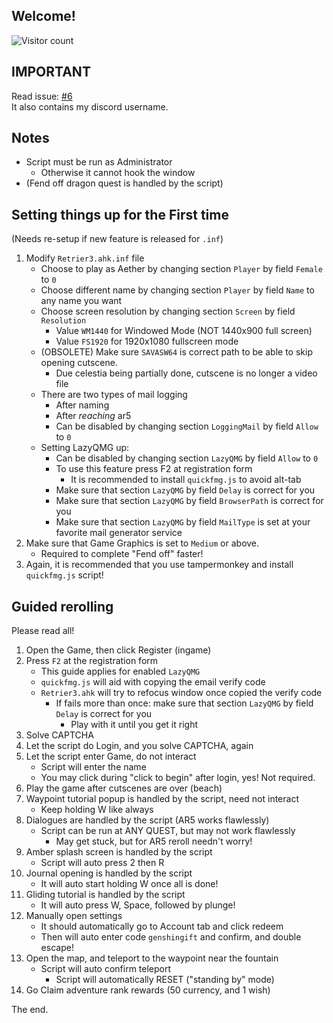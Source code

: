 
## Welcome!
![Visitor count](https://shields-io-visitor-counter.herokuapp.com/badge?page=slowsient.genshin.guide)

## IMPORTANT
Read issue: [#6](https://github.com/SlowsieNT/Genshin-Impact/issues/6)<br>
It also contains my discord username.

## Notes
- Script must be run as Administrator
   - Otherwise it cannot hook the window
- (Fend off dragon quest is handled by the script)
## Setting things up for the First time
(Needs re-setup if new feature is released for `.inf`)
1. Modify `Retrier3.ahk.inf` file
   - Choose to play as Aether by changing section `Player` by field `Female` to `0`
   - Choose different name by changing section `Player` by field `Name` to any name you want
   - Choose screen resolution by changing section `Screen` by field `Resolution`
      - Value `WM1440` for Windowed Mode (NOT 1440x900 full screen)
      - Value `FS1920` for 1920x1080 fullscreen mode
   - (OBSOLETE) Make sure `SAVASW64` is correct path to be able to skip opening cutscene.
     - Due celestia being partially done, cutscene is no longer a video file
   - There are two types of mail logging
      - After naming
      - After *reaching* ar5 
      - Can be disabled by changing section `LoggingMail` by field `Allow` to `0`
   - Setting LazyQMG up:
      - Can be disabled by changing section `LazyQMG` by field `Allow` to `0`
      - To use this feature press F2 at registration form
         - It is recommended to install `quickfmg.js` to avoid alt-tab
      - Make sure that section `LazyQMG` by field `Delay` is correct for you
      - Make sure that section `LazyQMG` by field `BrowserPath` is correct for you
      - Make sure that section `LazyQMG` by field `MailType` is set at your favorite mail generator service
2. Make sure that Game Graphics is set to `Medium` or above.
    - Required to complete "Fend off" faster!
3. Again, it is recommended that you use tampermonkey and install `quickfmg.js` script!
## Guided rerolling
Please read all!
1. Open the Game, then click Register (ingame)
2. Press `F2` at the registration form
    - This guide applies for enabled `LazyQMG`
    - `quickfmg.js` will aid with copying the email verify code
    - `Retrier3.ahk` will try to refocus window once copied the verify code
       - If fails more than once: make sure that section `LazyQMG` by field `Delay` is correct for you
          - Play with it until you get it right
3. Solve CAPTCHA
4. Let the script do Login, and you solve CAPTCHA, again
5. Let the script enter Game, do not interact
    - Script will enter the name
    - You may click during "click to begin" after login, yes! Not required.
6. Play the game after cutscenes are over (beach)
7. Waypoint tutorial popup is handled by the script, need not interact
    - Keep holding W like always
8. Dialogues are handled by the script (AR5 works flawlessly)
    - Script can be run at ANY QUEST, but may not work flawlessly
       - May get stuck, but for AR5 reroll needn't worry!
9. Amber splash screen is handled by the script
    - Script will auto press 2 then R
10. Journal opening is handled by the script
    - It will auto start holding W once all is done!
11. Gliding tutorial is handled by the script
    - It will auto press W, Space, followed by plunge!
12. Manually open settings
    - It should automatically go to Account tab and click redeem
    - Then will auto enter code `genshingift` and confirm, and double escape!
13. Open the map, and teleport to the waypoint near the fountain
    - Script will auto confirm teleport
       - Script will automatically RESET ("standing by" mode)
14. Go Claim adventure rank rewards (50 currency, and 1 wish)

The end.
